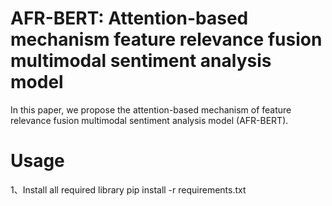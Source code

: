 # AFR-BERT: Attention-based mechanism feature relevance fusion multimodal sentiment analysis model
In this paper, we propose the attention-based mechanism of feature relevance fusion multimodal sentiment analysis model (AFR-BERT).
# Usage
1、Install all required library
    pip install -r requirements.txt
